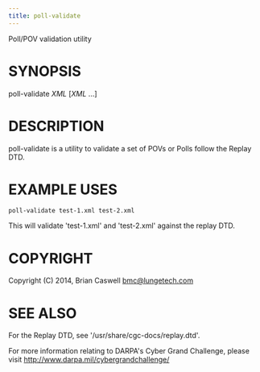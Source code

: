 ```yaml
---
title: poll-validate
---
```


Poll/POV validation utility

# SYNOPSIS

poll-validate *XML* [*XML* ...]

# DESCRIPTION

poll-validate is a utility to validate a set of POVs or Polls follow the Replay DTD.

# EXAMPLE USES

`poll-validate test-1.xml test-2.xml`

This will validate 'test-1.xml' and 'test-2.xml' against the replay DTD.

# COPYRIGHT

Copyright (C) 2014, Brian Caswell <bmc@lungetech.com>

# SEE ALSO

For the Replay DTD, see '/usr/share/cgc-docs/replay.dtd'.

For more information relating to DARPA's Cyber Grand Challenge, please visit <http://www.darpa.mil/cybergrandchallenge/>
